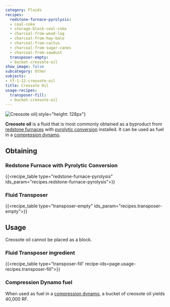 ```yaml
---
category: Fluids
recipes:
  redstone-furnace-pyrolysis:
  - coal-coke
  - storage-block-coal-coke
  - charcoal-from-wood-log
  - charcoal-from-hay-bale
  - charcoal-from-cactus
  - charcoal-from-sugar-canes
  - charcoal-from-sawdust
  transposer-empty:
  - bucket-creosote-oil
show_image: false
subcategory: Other
subjects:
- tf-1-12-creosote-oil
title: Creosote Oil
usage-recipes:
  transposer-fill:
  - bucket-creosote-oil
---
```


![Creosote oil](/images/docs/1.12/thermal-foundation/creosote-oil.gif){:style="height: 128px"}


**Creosote oil** is a fluid that is most commonly obtained as a byproduct from
[redstone furnaces](../../thermal-expansion/redstone-furnace/) with [pyrolytic
conversion](../../thermal-expansion/augment-pyrolytic-conversion/) installed. It can be used as
fuel in a [compression dynamo](../../thermal-expansion/compression-dynamo/).


Obtaining
---------

### Redstone Furnace with Pyrolytic Conversion
{{<recipe_table type="redstone-furnace-pyrolysis" ids_param="recipes.redstone-furnace-pyrolysis">}}

### Fluid Transposer
{{<recipe_table type="transposer-empty" ids_param="recipes.transposer-empty">}}


Usage
-----

Creosote oil cannot be placed as a block.

### Fluid Transposer ingredient
{{<recipe_table type="transposer-fill' recipe-ids=page.usage-recipes.transposer-fill">}}

### Compression Dynamo fuel
When used as fuel in a [compression dynamo](../../thermal-expansion/compression-dynamo/), a bucket
of creosote oil yields 40,000 RF.

